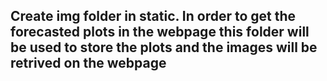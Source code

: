 ## Create img folder in static. In order to get the forecasted plots in the webpage this folder will be used to store the plots and the images will be retrived on the webpage
